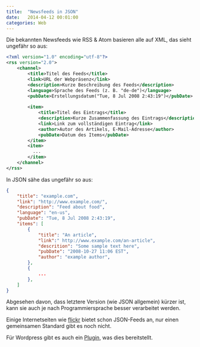 ```yaml
---
title:  "Newsfeeds in JSON"
date:   2014-04-12 00:01:00
categories: Web
---
```

Die bekannten Newsfeeds wie RSS &amp; Atom basieren alle auf XML, das sieht ungefähr so aus:

```xml
<?xml version="1.0" encoding="utf-8"?>
<rss version="2.0">
    <channel>
        <title>Titel des Feeds</title>
        <link>URL der Webpräsenz</link>
        <description>Kurze Beschreibung des Feeds</description>
        <language>Sprache des Feeds (z. B. "de-de")</language>
        <pubDate>Erstellungsdatum("Tue, 8 Jul 2008 2:43:19")</pubDate>
      
        <item>
            <title>Titel des Eintrags</title>
            <description>Kurze Zusammenfassung des Eintrags</description>
            <link>Link zum vollständigen Eintrag</link>
            <author>Autor des Artikels, E-Mail-Adresse</author>
            <pubDate>Datum des Items</pubDate>
        </item>
        <item>
          ...
        </item>
    </channel>
</rss>
```


In JSON sähe das ungefähr so aus:

```JSON
{
    "title": "example.com",
    "link": "http://www.example.com/",
    "description": "Feed about food",
    "language": "en-us",
    "pubDate": "Tue, 8 Jul 2008 2:43:19",
    "items": [
        {
            "title": "An article",
            "link":" http://www.example.com/an-article",
            "descrition": "Some sample text here",
            "pubDate": "2008-10-27 11:06 EST",
            "author": "example author",
        },
        {
            ...
        },
    ]
}
```

Abgesehen davon, dass letztere Version (wie JSON allgemein) kürzer ist, kann sie auch je nach Programmiersprache besser verarbeitet werden.

Einige Internetseiten wie [flickr](https://flickr.com) bietet schon JSON-Feeds an, nur einen gemeinsamen Standard gibt es noch nicht.

Für Wordpress gibt es auch ein [Plugin](https://wordpress.org/plugins/feed-json/), was dies bereitstellt.
